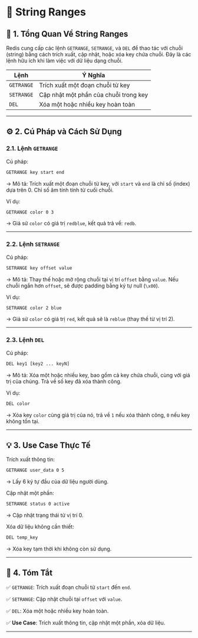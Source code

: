 # 🧩 String Ranges

## 📝 1. Tổng Quan Về String Ranges

Redis cung cấp các lệnh `GETRANGE`, `SETRANGE`, và `DEL` để thao tác với chuỗi (string) bằng cách trích xuất, cập nhật, hoặc xóa key chứa chuỗi. Đây là các lệnh hữu ích khi làm việc với dữ liệu dạng chuỗi.

| **Lệnh**    | **Ý Nghĩa**                              |
|-------------|------------------------------------------|
| `GETRANGE`  | Trích xuất một đoạn chuỗi từ key         |
| `SETRANGE`  | Cập nhật một phần của chuỗi trong key    |
| `DEL`       | Xóa một hoặc nhiều key hoàn toàn         |

---

## ⚙️ 2. Cú Pháp và Cách Sử Dụng

### 2.1. Lệnh `GETRANGE`

Cú pháp:
```sh
GETRANGE key start end
```

-> Mô tả: Trích xuất một đoạn chuỗi từ key, với `start` và `end` là chỉ số (index) dựa trên 0. Chỉ số âm tính tính từ cuối chuỗi.

Ví dụ:
```sh
GETRANGE color 0 3
```

-> Giả sử `color` có giá trị `redblue`, kết quả trả về: `redb`.

---

### 2.2. Lệnh `SETRANGE`

Cú pháp:
```sh
SETRANGE key offset value
```

-> Mô tả: Thay thế hoặc mở rộng chuỗi tại vị trí `offset` bằng `value`. Nếu chuỗi ngắn hơn `offset`, sẽ được padding bằng ký tự null (`\x00`).

Ví dụ:
```sh
SETRANGE color 2 blue
```

-> Giả sử `color` có giá trị `red`, kết quả sẽ là `reblue` (thay thế từ vị trí 2).

---

### 2.3. Lệnh `DEL`

Cú pháp:
```sh
DEL key1 [key2 ... keyN]
```

-> Mô tả: Xóa một hoặc nhiều key, bao gồm cả key chứa chuỗi, cùng với giá trị của chúng. Trả về số key đã xóa thành công.

Ví dụ:
```sh
DEL color
```

-> Xóa key `color` cùng giá trị của nó, trả về `1` nếu xóa thành công, `0` nếu key không tồn tại.

---

## 💡 3. Use Case Thực Tế

Trích xuất thông tin:
```sh
GETRANGE user_data 0 5
```

-> Lấy 6 ký tự đầu của dữ liệu người dùng.

Cập nhật một phần:
```sh
SETRANGE status 0 active
```

-> Cập nhật trạng thái từ vị trí 0.

Xóa dữ liệu không cần thiết:
```sh
DEL temp_key
```

-> Xóa key tạm thời khi không còn sử dụng.

---

## 📌 4. Tóm Tắt

✅ `GETRANGE`: Trích xuất đoạn chuỗi từ `start` đến `end`.

✅ `SETRANGE`: Cập nhật chuỗi tại `offset` với `value`.

✅ `DEL`: Xóa một hoặc nhiều key hoàn toàn.

✅ **Use Case**: Trích xuất thông tin, cập nhật một phần, xóa dữ liệu.

---